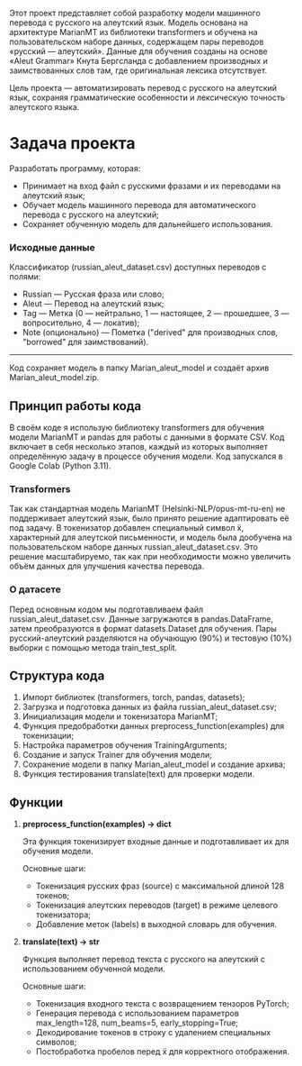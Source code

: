Этот проект представляет собой разработку модели машинного перевода с русского на алеутский язык. Модель основана на архитектуре MarianMT из библиотеки transformers и обучена на пользовательском наборе данных, содержащем пары переводов «русский — алеутский». Данные для обучения созданы на основе «Aleut Grammar» Кнута Бергсланда с добавлением производных и заимствованных слов там, где оригинальная лексика отсутствует.

Цель проекта — автоматизировать перевод с русского на алеутский язык, сохраняя грамматические особенности и лексическую точность алеутского языка.

# Задача проекта
Разработать программу, которая:

- Принимает на вход файл с русскими фразами и их переводами на алеутский язык;
- Обучает модель машинного перевода для автоматического перевода с русского на алеутский;
- Сохраняет обученную модель для дальнейшего использования.

### Исходные данные
Классификатор (russian_aleut_dataset.csv) доступных переводов с полями:
* Russian — Русская фраза или слово;
* Aleut — Перевод на алеутский язык;
* Tag — Метка (0 — нейтрально, 1 — настоящее, 2 — прошедшее, 3 — вопросительно, 4 — локатив);
* Note (опционально) — Пометка ("derived" для производных слов, "borrowed" для заимствований).

---

Код сохраняет модель в папку Marian_aleut_model и создаёт архив Marian_aleut_model.zip.

## Принцип работы кода

В своём коде я использую библиотеку transformers для обучения модели MarianMT и pandas для работы с данными в формате CSV. Код включает в себя несколько этапов, каждый из которых выполняет определённую задачу в процессе обучения модели. Код запускался в Google Colab (Python 3.11).

### Transformers
Так как стандартная модель MarianMT (Helsinki-NLP/opus-mt-ru-en) не поддерживает алеутский язык, было принято решение адаптировать её под задачу. В токенизатор добавлен специальный символ ẍ, характерный для алеутской письменности, и модель была дообучена на пользовательском наборе данных russian_aleut_dataset.csv. Это решение масштабируемо, так как при необходимости можно увеличить объём данных для улучшения качества перевода.

### О датасете
Перед основным кодом мы подготавливаем файл russian_aleut_dataset.csv. Данные загружаются в pandas.DataFrame, затем преобразуются в формат datasets.Dataset для обучения. Пары русский-алеутский разделяются на обучающую (90%) и тестовую (10%) выборки с помощью метода train_test_split.

## Структура кода
1. Импорт библиотек (transformers, torch, pandas, datasets);
2. Загрузка и подготовка данных из файла russian_aleut_dataset.csv;
3. Инициализация модели и токенизатора MarianMT;
4. Функция предобработки данных preprocess_function(examples) для токенизации;
5. Настройка параметров обучения TrainingArguments;
6. Создание и запуск Trainer для обучения модели;
7. Сохранение модели в папку Marian_aleut_model и создание архива;
8. Функция тестирования translate(text) для проверки модели.
   
## Функции
1. **preprocess_function(examples) -> dict**

    Эта функция токенизирует входные данные и подготавливает их для обучения модели.

    Основные шаги:

    * Токенизация русских фраз (source) с максимальной длиной 128 токенов;
    * Токенизация алеутских переводов (target) в режиме целевого токенизатора;
    * Добавление меток (labels) в выходной словарь для обучения.
      
2. **translate(text) -> str**
   
   Функция выполняет перевод текста с русского на алеутский с использованием обученной модели.

   Основные шаги:

    * Токенизация входного текста с возвращением тензоров PyTorch;
    * Генерация перевода с использованием параметров max_length=128, num_beams=5, early_stopping=True;
    * Декодирование токенов в строку с удалением специальных символов;
    * Постобработка пробелов перед ẍ для корректного отображения.
